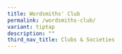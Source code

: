```yaml
---
title: Wordsmiths' Club
permalink: /wordsmiths-club/
variant: tiptap
description: ""
third_nav_title: Clubs & Societies
---
```

